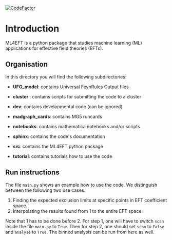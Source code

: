 [![CodeFactor](https://www.codefactor.io/repository/github/lhcfitnikhef/ml4eft/badge?s=4529ce75fe7f8468c4b83b95ee93648e8aba7e6a)](https://www.codefactor.io/repository/github/lhcfitnikhef/ml4eft)

# Introduction

ML4EFT is a python package that studies machine learning (ML) applications for effective field
theories (EFTs). 


## Organisation

In this directory you will find the following subdirectories:

* **UFO_model**: contains Universal FeynRules Output files


* **cluster** : contains scripts for submitting the code to a cluster


* **dev**: contains developmental code (can be ignored)


* **madgraph_cards**: contains MG5 runcards


* **notebooks**: contains mathematica notebooks and/or scripts


* **sphinx**: contains the code's documentation


* **src**: contains the ML4EFT python package


* **tutorial**: contains tutorials how to use the code


## Run instructions

The file ```main.py```  shows an example how to use the code. We distinguish between the following two
use cases:

1. Finding the expected exclusion limits at specific points in EFT coefficient space. 
2. Interpolating the results found from 1 to the entire EFT space. 

Note that 1 has to be done before 2. For step 1, one will have to switch ```scan``` inside the file 
```main.py``` to ```True```. Then for step 2, one should set ```scan``` to ```False``` and 
```analyse``` to ```True```. The binned analysis can be run from here as well.







